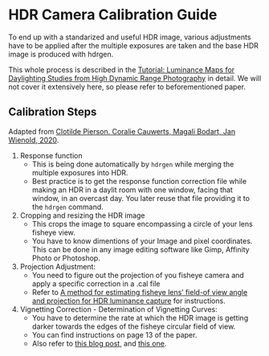 # HDR Camera Calibration Guide

To end up with a standarized and useful HDR image, various adjustments have to be applied after the multiple exposures are taken and the base HDR image is produced with hdrgen.

This whole process is described in the [Tutorial: Luminance Maps for Daylighting Studies from High Dynamic Range Photography](https://infoscience.epfl.ch/bitstreams/5de7b455-0f0b-4cba-be41-0478e5abb181/download) in detail. 
We will not cover it extensively here, so please refer to beforementioned paper.

## Calibration Steps

Adapted from [Clotilde Pierson. Coralie Cauwerts, Magali Bodart, Jan Wienold, 2020](https://www.researchgate.net/publication/338386406_Tutorial_Luminance_Maps_for_Daylighting_Studies_from_High_Dynamic_Range_Photography).

1. Response function
	- This is being done automatically by `hdrgen` while merging the multiple exposures into HDR.
	- Best practice is to get the response function correction file while making an HDR in a daylit room with one window, facing that window, in an overcast day. You later reuse that file providing it to the `hdrgen` command.
2. Cropping and resizing the HDR image
	- This crops the image to square encompassing a circle of your lens fisheye view.
	- You have to know dimentions of your Image and pixel coordinates. This can be done in any image editing software like Gimp, Affinity Photo or Photoshop.
3. Projection Adjustment:
	- You need to figure out the projection of you fisheye camera and apply a specific correction in a .cal file
	- Refer to [A method for estimating fisheye lens’ field-of view angle and projection for HDR luminance capture](https://pure.tudelft.nl/ws/portalfiles/portal/57456665/x046_PO061.pdf) for instructions.
4. Vignetting Correction - Determination of Vignetting Curves:
	- You have to determine the rate at which the HDR image is getting darker towards the edges of the fisheye circular field of view.
	- You can find instructions on page 13 of the paper.
	- Also refer to [this blog post](https://discourse.radiance-online.org/t/help-with-creating-a-vignetting-cal-file/5745), and [this one](https://discourse.radiance-online.org/t/vignetting-correction-calibration-file/5962).

